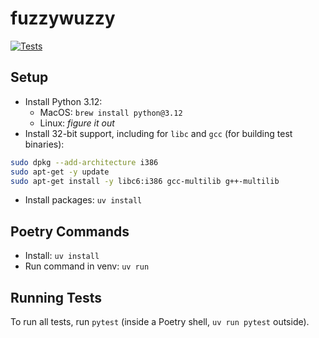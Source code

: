 # fuzzywuzzy
[![Tests](https://github.com/GeorgeMuscat/fuzzywuzzy/actions/workflows/test.yml/badge.svg)](https://github.com/GeorgeMuscat/fuzzywuzzy/actions/workflows/test.yml)

## Setup
- Install Python 3.12:
    - MacOS: `brew install python@3.12`
    - Linux: *figure it out*
- Install 32-bit support, including for `libc` and `gcc` (for building test binaries):
```bash
sudo dpkg --add-architecture i386
sudo apt-get -y update
sudo apt-get install -y libc6:i386 gcc-multilib g++-multilib
```
- Install packages: `uv install`

## Poetry Commands
- Install: `uv install`
- Run command in venv: `uv run`

## Running Tests
To run all tests, run `pytest` (inside a Poetry shell, `uv run pytest` outside).

